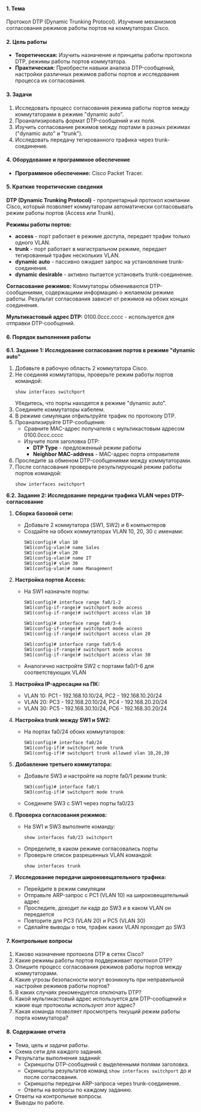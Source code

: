 #### **1. Тема**
Протокол DTP (Dynamic Trunking Protocol). Изучение механизмов согласования режимов работы портов на коммутаторах Cisco.

#### **2. Цель работы**
- **Теоретическая:** Изучить назначение и принципы работы протокола DTP, режимы работы портов коммутатора.
- **Практическая:** Приобрести навыки анализа DTP-сообщений, настройки различных режимов работы портов и исследования процесса их согласования.

#### **3. Задачи**
1. Исследовать процесс согласования режима работы портов между коммутаторами в режиме "dynamic auto".
2. Проанализировать формат DTP-сообщений и их поля.
3. Изучить согласование режимов между портами в разных режимах ("dynamic auto" и "trunk").
4. Исследовать передачу тегированного трафика через trunk-соединение.

#### **4. Оборудование и программное обеспечение**
- **Программное обеспечение:** Cisco Packet Tracer.

#### **5. Краткие теоретические сведения**

**DTP (Dynamic Trunking Protocol)** - проприетарный протокол компании Cisco, который позволяет коммутаторам автоматически согласовывать режим работы портов (Access или Trunk). 

**Режимы работы портов:**
- **access** - порт работает в режиме доступа, передает трафик только одного VLAN.
- **trunk** - порт работает в магистральном режиме, передает тегированный трафик нескольких VLAN.
- **dynamic auto** - пассивно ожидает запрос на установление trunk-соединения.
- **dynamic desirable** - активно пытается установить trunk-соединение.

**Согласование режимов:** Коммутаторы обмениваются DTP-сообщениями, содержащими информацию о желаемом режиме работы. Результат согласования зависит от режимов на обоих концах соединения.

**Мультикастовый адрес DTP:** 0100.0ccc.cccc - используется для отправки DTP-сообщений.

#### **6. Порядок выполнения работы**

**6.1. Задание 1: Исследование согласования портов в режиме "dynamic auto"**

1. Добавьте в рабочую область 2 коммутатора Cisco.
2. Не соединяя коммутаторы, проверьте режим работы портов командой:
   ```
   show interfaces switchport
   ```
   Убедитесь, что порты находятся в режиме "dynamic auto".
3. Соедините коммутаторы кабелем.
4. В режиме симуляции отфильтруйте трафик по протоколу DTP.
5. Проанализируйте DTP-сообщения:
   - Сравните MAC-адрес получателя с мультикастовым адресом 0100.0ccc.cccc
   - Изучите поля заголовка DTP:
     - **DTP Type** - предложенный режим работы
     - **Neighbor MAC-address** - MAC-адрес порта отправителя
6. Проследите за обменом DTP-сообщениями между коммутаторами.
7. После согласования проверьте результирующий режим работы портов командой:
   ```
   show interfaces switchport
   ```

**6.2. Задание 2: Исследование передачи трафика VLAN через DTP-согласование**

1. **Сборка базовой сети:**
   - Добавьте 2 коммутатора (SW1, SW2) и 6 компьютеров
   - Создайте на обоих коммутаторах VLAN 10, 20, 30 с именами:
     ```
     SW1(config)# vlan 10
     SW1(config-vlan)# name Sales
     SW1(config)# vlan 20
     SW1(config-vlan)# name IT
     SW1(config)# vlan 30
     SW1(config-vlan)# name Management
     ```

2. **Настройка портов Access:**
   - На SW1 назначьте порты:
     ```
     SW1(config)# interface range fa0/1-2
     SW1(config-if-range)# switchport mode access
     SW1(config-if-range)# switchport access vlan 10
     ```
     ```
     SW1(config)# interface range fa0/3-4
     SW1(config-if-range)# switchport mode access
     SW1(config-if-range)# switchport access vlan 20
     ```
     ```
     SW1(config)# interface range fa0/5-6
     SW1(config-if-range)# switchport mode access
     SW1(config-if-range)# switchport access vlan 30
     ```

   - Аналогично настройте SW2 с портами fa0/1-6 для соответствующих VLAN

3. **Настройка IP-адресации на ПК:**
   - VLAN 10: PC1 - 192.168.10.10/24, PC2 - 192.168.10.20/24
   - VLAN 20: PC3 - 192.168.20.10/24, PC4 - 192.168.20.20/24  
   - VLAN 30: PC5 - 192.168.30.10/24, PC6 - 192.168.30.20/24

4. **Настройка trunk между SW1 и SW2:**
   - На портах fa0/24 обоих коммутаторов:
     ```
     SW1(config)# interface fa0/24
     SW1(config-if)# switchport mode trunk
     SW1(config-if)# switchport trunk allowed vlan 10,20,30
     ```

5. **Добавление третьего коммутатора:**
   - Добавьте SW3 и настройте на порте fa0/1 режим trunk:
     ```
     SW3(config)# interface fa0/1
     SW3(config-if)# switchport mode trunk
     ```
   - Соедините SW3 с SW1 через порты fa0/23

6. **Проверка согласования режимов:**
   - На SW1 и SW3 выполните команду:
     ```
     show interfaces fa0/23 switchport
     ```
   - Определите, в каком режиме согласовались порты
   - Проверьте список разрешенных VLAN командой:
     ```
     show interfaces trunk
     ```

7. **Исследование передачи широковещательного трафика:**
   - Перейдите в режим симуляции
   - Отправьте ARP-запрос с PC1 (VLAN 10) на широковещательный адрес
   - Проследите, доходит ли кадр до SW3 и в каком VLAN он передается
   - Повторите для PC3 (VLAN 20) и PC5 (VLAN 30)
   - Сделайте выводы о том, трафик каких VLAN проходит до SW3

#### **7. Контрольные вопросы**
1. Каково назначение протокола DTP в сетях Cisco?
2. Какие режимы работы портов поддерживает протокол DTP?
3. Опишите процесс согласования режимов работы портов между коммутаторами.
4. Какие угрозы безопасности могут возникнуть при неправильной настройке режимов работы портов?
5. В каких случаях рекомендуется отключать DTP?
6. Какой мультикастовый адрес используется для DTP-сообщений и какие еще протоколы используют этот адрес?
7. Какая команда позволяет просмотреть текущий режим работы порта коммутатора?

#### **8. Содержание отчета**
- Тема, цель и задачи работы.
- Схема сети для каждого задания.
- Результаты выполнения заданий:
  - Скриншоты DTP-сообщений с выделенными полями заголовка.
  - Скриншоты результатов команд `show interfaces switchport` до и после согласования.
  - Скриншоты передачи ARP-запроса через trunk-соединение.
  - Ответы на вопросы по каждому заданию.
- Ответы на контрольные вопросы.
- Выводы по работе.